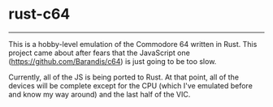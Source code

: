 <!--
 Copyright (c) 2021 Thomas J. Otterson

 This software is released under the MIT License.
 https://opensource.org/licenses/MIT
-->

# rust-c64
---

This is a hobby-level emulation of the Commodore 64 written in Rust. This project came about after fears that the JavaScript one (https://github.com/Barandis/c64) is just going to be too slow.

Currently, all of the JS is being ported to Rust. At that point, all of the devices will be complete except for the CPU (which I've emulated before and know my way around) and the last half of the VIC.
